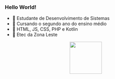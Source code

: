 <h3>Hello World!</h3>

- 💭 Estudante de Desenvolvimento de Sistemas
- 💭 Cursando o segundo ano do ensino médio
- 💭 HTML, JS, CSS, PHP e Kotlin
- 💭 Etec da Zona Leste


<div align="center">
<img src="https://user-images.githubusercontent.com/99843232/183810125-d9a94a9e-a06b-4724-b001-239707610cc6.gif" width="100px"/>
</div>

